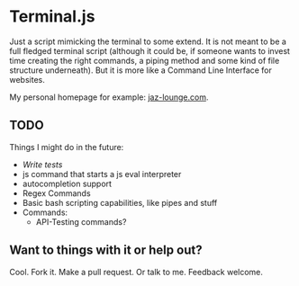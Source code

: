 # Terminal.js

Just a script mimicking the terminal to some extend. It is not meant to be a full fledged terminal script (although it could be, if someone wants to invest time creating the right commands, a piping method and some kind of file structure underneath). But it is more like a Command Line Interface for websites.

My personal homepage for example: [jaz-lounge.com](http://jaz-lounge.com).


## TODO

Things I might do in the future:

- *Write tests*
- js command that starts a js eval interpreter
- autocompletion support
- Regex Commands
- Basic bash scripting capabilities, like pipes and stuff
- Commands:
  - API-Testing commands?


## Want to things with it or help out?

Cool. Fork it. Make a pull request. Or talk to me. Feedback welcome.
